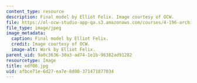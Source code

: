 ```yaml
---
content_type: resource
description: Final model by Elliot Felix. Image courtesy of OCW.
file: https://ol-ocw-studio-app-qa.s3.amazonaws.com/courses/4-196-architecture-design-level-ii-cuba-studio-spring-2004/afbce71e6d27ea7e8d00371471877034_edf06.jpg
file_type: image/jpeg
image_metadata:
  caption: Final model by Elliot Felix.
  credit: Image courtesy of OCW.
  image-alt: Work by Elliot Felix.
parent_uid: 9a0c3636-30a3-ad74-1e1b-96382ad91282
resourcetype: Image
title: edf06.jpg
uid: afbce71e-6d27-ea7e-8d00-371471877034
---
```

